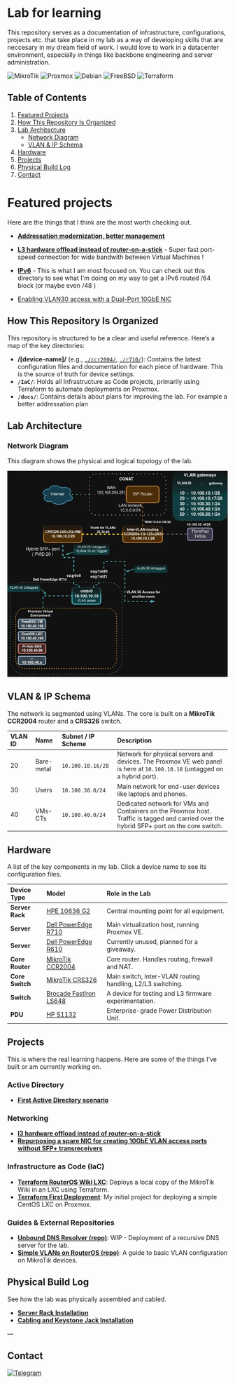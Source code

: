 # Lab for learning

This repository serves as a documentation of infrastructure, configurations, projects etc. that take place in my lab as a way of developing skills that are neccesary in my dream field of work. I would love to work in a datacenter environment, especially in things like backbone engineering and server administration.  


<div align=“center”>

![MikroTik](https://img.shields.io/badge/mikrotik-2B0948?style=for-the-badge&logo=mikrotik&logoColor=white)
![Proxmox](https://img.shields.io/badge/proxmox-542045?style=for-the-badge&logo=proxmox&logoColor=white)
![Debian](https://img.shields.io/badge/debian-7D3742?style=for-the-badge&logo=debian&logoColor=white)
![FreeBSD](https://img.shields.io/badge/freebsd-A54E3E?style=for-the-badge&logo=freebsd&logoColor=white)
![Terraform](https://img.shields.io/badge/terraform-CE653B?style=for-the-badge&logo=terraform&logoColor=white)

</div>


## Table of Contents
1.  [Featured Projects](#featured-projects)
2.  [How This Repository Is Organized](#how-this-repository-is-organized)
3.  [Lab Architecture](#lab-architecture)
    *   [Network Diagram](#network-diagram)
    *   [VLAN & IP Schema](#vlan—ip-schema)
4.  [Hardware](#hardware)
5.  [Projects](#projects)
6.  [Physical Build Log](#physical-build-log)
7.  [Contact](#contact)

# Featured projects

Here are the things that I think are the most worth checking out.  

*   **[Addressation modernization, better management](./projects/04-management-network-split)**

*   **[L3 hardware offload instead of router-on-a-stick](./projects/03-l3-hw-offload-on-core-switch)** - Super fast port-speed connection for wide bandwith between Virtual Machines !

* **[IPv6](./IPv6/)** - This is what I am most focused on. You can check out this directory to see what I'm doing on my way to get a IPv6 routed /64 block (or maybe even /48 )  

* [Enabling VLAN30 access with a Dual-Port 10GbE NIC](./projects/02-vlan30-access-without-sfp-transreceivers)  

<!-- [LXC with RouterOS Wiki Local mirror](./IaC/terraform_routeros_wiki_lxc/)
-->

## How This Repository Is Organized

This repository is structured to be a clear and useful reference. Here’s a map of the key directories:

*   **/[device-name]/** (e.g., [`./ccr2004/`](./ccr2004/), [`./r710/`](./r710/)): Contains the latest configuration files and documentation for each piece of hardware. This is the source of truth for device settings.
*   **`/IaC/`**: Holds all Infrastructure as Code projects, primarily using Terraform to automate deployments on Proxmox.
*   **`/docs/`**: Contains details about plans for improving the lab. For example a better addressation plan


## Lab Architecture

### Network Diagram

This diagram shows the physical and logical topology of the lab.

![topology](./media/topology.webp)

## VLAN & IP Schema

The network is segmented using VLANs. The core is built on a **MikroTik CCR2004** router and a **CRS326** switch.  

| VLAN ID | Name         | Subnet / IP Scheme | Description                        |
|:--- |:---|:---|:---|
| 20      | Bare-metal   | `10.100.10.16/28`    | Network for physical servers and devices. The Proxmox VE web panel is here at `10.100.10.18` (untagged on a hybrid port). |
| 30      | Users        | `10.100.30.0/24`    | Main network for end-user devices like laptops and phones.                                                                               |
| 40      | VMs-CTs      | `10.100.40.0/24`    | Dedicated network for VMs and Containers on the Proxmox host. Traffic is tagged and carried over the hybrid SFP+ port on the core switch. |


## Hardware

A list of the key components in my lab. Click a device name to see its configuration files.

| Device Type      | Model                                   | Role in the Lab                                   |
|:---|:---|:---|
| **Server Rack**  | [HPE 10636 G2](./hpe-10636-g2/)         | Central mounting point for all equipment.         |
| **Server**       | [Dell PowerEdge R710](./r710/)          | Main virtualization host, running Proxmox VE.     |
| **Server**       | [Dell PowerEdge R610](./r610/)          | Currently unused, planned for a giveaway.         |
| **Core Router**  | [MikroTik CCR2004](./ccr2004/)           | Core router. Handles routing, firewall and NAT.       |
| **Core Switch**  | [MikroTik CRS326](./crs326/)           | Main switch, inter-VLAN routing handling, L2/L3 switching. |
| **Switch**| [Brocade FastIron LS648](./ls648/)      | A device for testing and L3 firmware experimentation.      |
| **PDU**          | [HP S1132](./hpe-s1132/)                | Enterprise-grade Power Distribution Unit.                  |

## Projects

This is where the real learning happens. Here are some of the things I’ve built or am currently working on.

### Active Directory

*   **[First Active Directory scenario](./projects/01-ActiveDirectory-first-scenario)**

### Networking
*   **[l3 hardware offload instead of router-on-a-stick](./projects/03-l3-hw-offload-on-core-switch)**  
*   **[Repurposing a spare NIC for creating 10GbE VLAN access ports without SFP+ transreceivers](./projects/02-vlan30-access-without-sfp-transreceivers)**

### Infrastructure as Code (IaC)

*   **[Terraform RouterOS Wiki LXC](./IaC/terraform_routeros_wiki_lxc/)**: Deploys a local copy of the MikroTik Wiki in an LXC using Terraform.
*   **[Terraform First Deployment](./IaC/terraform_first_deployment/)**: My initial project for deploying a simple CentOS LXC on Proxmox.

### Guides & External Repositories

*   **[Unbound DNS Resolver (repo)](https://github.com/andreansx/unbound-homelab)**: WIP - Deployment of a recursive DNS server for the lab.
*   **[Simple VLANs on RouterOS (repo)](https://github.com/andreansx/routeros-simple-vlans)**: A guide to basic VLAN configuration on MikroTik devices.


## Physical Build Log

See how the lab was physically assembled and cabled.

*   **[Server Rack Installation](./installs/installation-rack/)**
*   **[Cabling and Keystone Jack Installation](./installs/installation-keystones/)**

—

## Contact

[![Telegram](https://img.shields.io/badge/Telegram-2CA5E0?style=for-the-badge&logo=telegram&logoColor=white)](https://t.me/Andrtexh)
